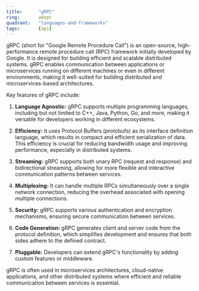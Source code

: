 ```yaml
---
title:      "gRPC"
ring:       adopt
quadrant:   "languages-and-frameworks"
tags:       [api]
---
```


gRPC (short for "Google Remote Procedure Call") is an open-source, high-performance remote procedure call (RPC) framework initially developed by Google. It is designed for building efficient and scalable distributed systems. gRPC enables communication between applications or microservices running on different machines or even in different environments, making it well-suited for building distributed and microservices-based architectures.

Key features of gRPC include:

1. **Language Agnostic:** gRPC supports multiple programming languages, including but not limited to C++, Java, Python, Go, and more, making it versatile for developers working in different ecosystems.

2. **Efficiency:** It uses Protocol Buffers (protobufs) as its interface definition language, which results in compact and efficient serialization of data. This efficiency is crucial for reducing bandwidth usage and improving performance, especially in distributed systems.

3. **Streaming:** gRPC supports both unary RPC (request and response) and bidirectional streaming, allowing for more flexible and interactive communication patterns between services.

4. **Multiplexing:** It can handle multiple RPCs simultaneously over a single network connection, reducing the overhead associated with opening multiple connections.

5. **Security:** gRPC supports various authentication and encryption mechanisms, ensuring secure communication between services.

6. **Code Generation:** gRPC generates client and server code from the protocol definition, which simplifies development and ensures that both sides adhere to the defined contract.

7. **Pluggable:** Developers can extend gRPC's functionality by adding custom features or middleware.

gRPC is often used in microservices architectures, cloud-native applications, and other distributed systems where efficient and reliable communication between services is essential.
